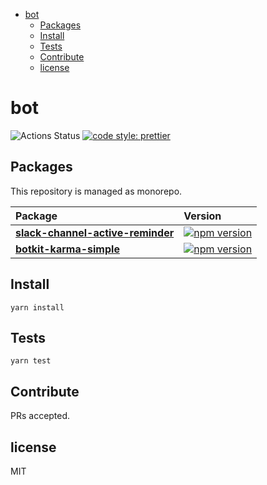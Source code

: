 <!-- START doctoc generated TOC please keep comment here to allow auto update -->
<!-- DON'T EDIT THIS SECTION, INSTEAD RE-RUN doctoc TO UPDATE -->


- [bot](#bot)
  - [Packages](#packages)
  - [Install](#install)
  - [Tests](#tests)
  - [Contribute](#contribute)
  - [license](#license)

<!-- END doctoc generated TOC please keep comment here to allow auto update -->

# bot

![Actions Status](https://github.com/9renpoto/bot/workflows/Node%20CI/badge.svg)
[![code style: prettier](https://img.shields.io/badge/code_style-prettier-ff69b4.svg?style=flat-square)](https://github.com/prettier/prettier)

## Packages

This repository is managed as monorepo.

| Package                                                                       | Version                                                                                                                                   |
| :---------------------------------------------------------------------------- | :---------------------------------------------------------------------------------------------------------------------------------------- |
| **[slack-channel-active-reminder](./packages/slack-channel-active-reminder)** | [![npm version](https://badge.fury.io/js/slack-channel-active-reminder.svg)](https://www.npmjs.com/package/slack-channel-active-reminder) |
| **[botkit-karma-simple](./packages/botkit-karma-simple)**                     | [![npm version](https://badge.fury.io/js/botkit-karma-simple.svg)](https://badge.fury.io/js/botkit-karma-simple)                          |

## Install

    yarn install

## Tests

    yarn test

## Contribute

PRs accepted.

## license

MIT

